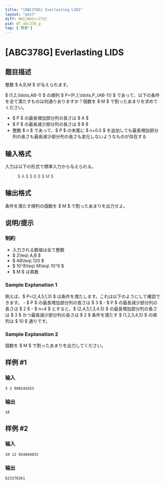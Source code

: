 ```yaml
---
title: "[ABC378G] Everlasting LIDS"
layout: "post"
diff: NOI/NOI+/CTSC
pid: AT_abc378_g
tag: ['杨表']
---
```


# [ABC378G] Everlasting LIDS

## 题目描述

[problemUrl]: https://atcoder.jp/contests/abc378/tasks/abc378_g

整数 $ A,B,M $ が与えられます。

$ (1,2,\ldots,AB-1) $ の順列 $ P=(P_1,\ldots,P_{AB-1}) $ であって、以下の条件を全て満たすものは何通りありますか？個数を $ M $ で割ったあまりを求めてください。

- $ P $ の最長増加部分列の長さは $ A $
- $ P $ の最長減少部分列の長さは $ B $
- 整数 $ n $ であって、$ P $ の末尾に $ n+0.5 $ を追加しても最長増加部分列の長さも最長減少部分列の長さも変化しないようなものが存在する

## 输入格式

入力は以下の形式で標準入力から与えられる。

> $ A $ $ B $ $ M $

## 输出格式

条件を満たす順列の個数を $ M $ で割ったあまりを出力せよ。

## 说明/提示

### 制約

- 入力される数値は全て整数
- $ 2\leq\ A,B $
- $ AB\leq\ 120 $
- $ 10^8\leq\ M\leq\ 10^9 $
- $ M $ は素数

### Sample Explanation 1

例えば、$ P=(2,4,5,1,3) $ は条件を満たします。これは以下のようにして確認できます。 - $ P $ の最長増加部分列の長さは $ 3 $ - $ P $ の最長減少部分列の長さは $ 2 $ - $ n=4 $ とすると、$ (2,4,5,1,3,4.5) $ の最長増加部分列の長さは $ 3 $ かつ最長減少部分列の長さは $ 2 $ 条件を満たす $ (1,2,3,4,5) $ の順列は $ 10 $ 通りです。

### Sample Explanation 2

個数を $ M $ で割ったあまりを出力してください。

## 样例 #1

### 输入

```
3 2 998244353
```

### 输出

```
10
```

## 样例 #2

### 输入

```
10 12 924844033
```

### 输出

```
623378361
```

